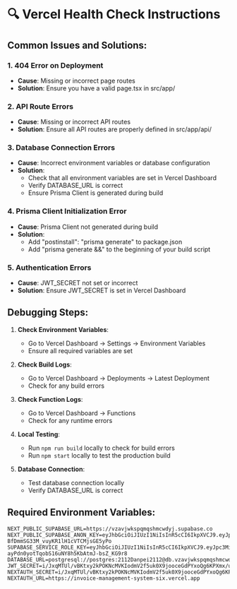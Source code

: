 
# 🔍 Vercel Health Check Instructions

## Common Issues and Solutions:

### 1. 404 Error on Deployment
- **Cause**: Missing or incorrect page routes
- **Solution**: Ensure you have a valid page.tsx in src/app/

### 2. API Route Errors
- **Cause**: Missing or incorrect API routes
- **Solution**: Ensure all API routes are properly defined in src/app/api/

### 3. Database Connection Errors
- **Cause**: Incorrect environment variables or database configuration
- **Solution**: 
  - Check that all environment variables are set in Vercel Dashboard
  - Verify DATABASE_URL is correct
  - Ensure Prisma Client is generated during build

### 4. Prisma Client Initialization Error
- **Cause**: Prisma Client not generated during build
- **Solution**: 
  - Add "postinstall": "prisma generate" to package.json
  - Add "prisma generate &&" to the beginning of your build script

### 5. Authentication Errors
- **Cause**: JWT_SECRET not set or incorrect
- **Solution**: Ensure JWT_SECRET is set in Vercel Dashboard

## Debugging Steps:

1. **Check Environment Variables**:
   - Go to Vercel Dashboard → Settings → Environment Variables
   - Ensure all required variables are set

2. **Check Build Logs**:
   - Go to Vercel Dashboard → Deployments → Latest Deployment
   - Check for any build errors

3. **Check Function Logs**:
   - Go to Vercel Dashboard → Functions
   - Check for any runtime errors

4. **Local Testing**:
   - Run `npm run build` locally to check for build errors
   - Run `npm start` locally to test the production build

5. **Database Connection**:
   - Test database connection locally
   - Verify DATABASE_URL is correct

## Required Environment Variables:

```
NEXT_PUBLIC_SUPABASE_URL=https://vzavjwkspqmqshmcwdyj.supabase.co
NEXT_PUBLIC_SUPABASE_ANON_KEY=eyJhbGciOiJIUzI1NiIsInR5cCI6IkpXVCJ9.eyJpc3MiOiJzdXBhYmFzZSIsInJlZiI6InZ6YXZqd2tzcHFtcXNobWN3ZHlqIiwicm9sZSI6ImFub24iLCJpYXQiOjE3NTk4OTExMjEsImV4cCI6MjA3NTQ2NzEyMX0.YOFjpw21w-BfDmmSG33M_vuyKR1lH1cVTCMjsGE5yPo
SUPABASE_SERVICE_ROLE_KEY=eyJhbGciOiJIUzI1NiIsInR5cCI6IkpXVCJ9.eyJpc3MiOiJzdXBhYmFzZSIsInJlZiI6InZ6YXZqd2tzcHFtcXNobWN3ZHlqIiwicm9sZSI6InNlcnZpY2Vfcm9sZSIsImlhdCI6MTc1OTg5MTEyMSwiZXhwIjoyMDc1NDY3MTIxfQ.tRx2-ayPdn0yotTqobS16uNY8h5KbAtmJ-bsZ_KG9r8
DATABASE_URL=postgresql://postgres:2112Danpei2112@db.vzavjwkspqmqshmcwdyj.supabase.co:5432/postgres
JWT_SECRET=i/JxqMTUl/vBKtxy2kPOKNcMVKIodmV2f5uk0X9jooceGdPYxoQg6KPXmx/uAaENhQoDhudBbLuhKxkiA3u+cA==
NEXTAUTH_SECRET=i/JxqMTUl/vBKtxy2kPOKNcMVKIodmV2f5uk0X9jooceGdPYxoQg6KPXmx/uAaENhQoDhudBbLuhKxkiA3u+cA==
NEXTAUTH_URL=https://invoice-management-system-six.vercel.app
```
